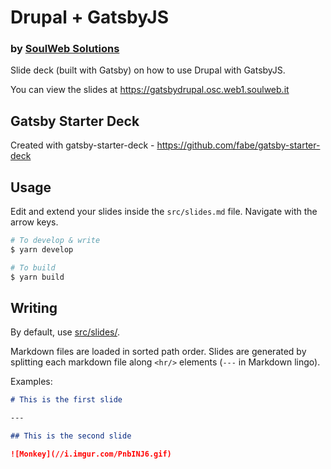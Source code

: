 # Drupal + GatsbyJS
### by [SoulWeb Solutions](https://soulweb.it)

Slide deck (built with Gatsby) on how to use Drupal with GatsbyJS.

You can view the slides at https://gatsbydrupal.osc.web1.soulweb.it  

## Gatsby Starter Deck

Created with gatsby-starter-deck - https://github.com/fabe/gatsby-starter-deck

## Usage

Edit and extend your slides inside the `src/slides.md` file. Navigate with the arrow keys.

```bash
# To develop & write
$ yarn develop

# To build
$ yarn build
```

## Writing

By default, use [src/slides/](src/slides/).

Markdown files are loaded in sorted path order. Slides are generated by
splitting each markdown file along `<hr/>` elements (`---` in Markdown lingo).

Examples:

```md
# This is the first slide

---

## This is the second slide

![Monkey](//i.imgur.com/PnbINJ6.gif)
```
